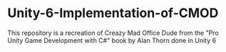 # Unity-6-Implementation-of-CMOD
This repository is a recreation of Creazy Mad Office Dude from the "Pro Unity Game Development with C#" book by Alan Thorn done in Unity 6
